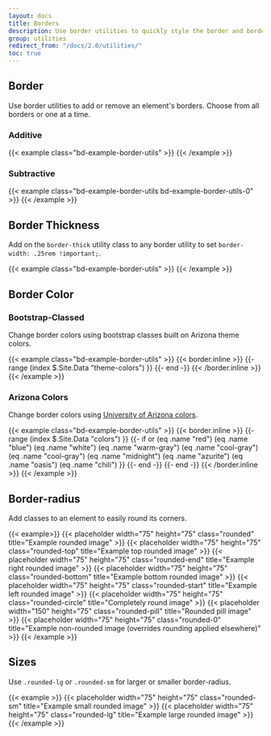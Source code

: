 ```yaml
---
layout: docs
title: Borders
description: Use border utilities to quickly style the border and border-radius of an element. Great for images, buttons, or any other element.
group: utilities
redirect_from: "/docs/2.0/utilities/"
toc: true
---
```


## Border

Use border utilities to add or remove an element's borders. Choose from all borders or one at a time.

### Additive

{{< example class="bd-example-border-utils" >}}
<span class="border"></span>
<span class="border-top"></span>
<span class="border-end"></span>
<span class="border-bottom"></span>
<span class="border-start"></span>
{{< /example >}}

### Subtractive

{{< example class="bd-example-border-utils bd-example-border-utils-0" >}}
<span class="border-0"></span>
<span class="border-top-0"></span>
<span class="border-end-0"></span>
<span class="border-bottom-0"></span>
<span class="border-start-0"></span>
{{< /example >}}

## Border Thickness

Add on the `border-thick` utility class to any border utility to set `border-width: .25rem !important;`.

{{< example class="bd-example-border-utils" >}}
<span class="border border-thick"></span>
<span class="border-top border-thick"></span>
<span class="border-end border-thick"></span>
<span class="border-bottom border-thick"></span>
<span class="border-start border-thick"></span>
{{< /example >}}

## Border Color

### Bootstrap-Classed
Change border colors using bootstrap classes built on Arizona theme colors.

{{< example class="bd-example-border-utils" >}}
{{< border.inline >}}
{{- range (index $.Site.Data "theme-colors") }}
<span class="border border-{{ .name }}"></span>
{{- end -}}
{{< /border.inline >}}
{{< /example >}}

### Arizona Colors
Change border colors using <a href="https://marcom.arizona.edu/brand-guidelines/colors">University of Arizona colors</a>.

{{< example class="bd-example-border-utils" >}}
{{< border.inline >}}
{{- range (index $.Site.Data "colors") }}
{{- if or (eq .name "red") (eq .name "blue") (eq .name "white") (eq .name "warm-gray") (eq .name "cool-gray")  (eq .name "cool-gray")  (eq .name "midnight")  (eq .name "azurite")  (eq .name "oasis")  (eq .name "chili") }}
<span class="border border-{{ .name }}"></span>
{{- end -}}
{{- end -}}
{{< /border.inline >}}
{{< /example >}}

## Border-radius

Add classes to an element to easily round its corners.

{{< example>}}
{{< placeholder width="75" height="75" class="rounded" title="Example rounded image" >}}
{{< placeholder width="75" height="75" class="rounded-top" title="Example top rounded image" >}}
{{< placeholder width="75" height="75" class="rounded-end" title="Example right rounded image" >}}
{{< placeholder width="75" height="75" class="rounded-bottom" title="Example bottom rounded image" >}}
{{< placeholder width="75" height="75" class="rounded-start" title="Example left rounded image" >}}
{{< placeholder width="75" height="75" class="rounded-circle" title="Completely round image" >}}
{{< placeholder width="150" height="75" class="rounded-pill" title="Rounded pill image" >}}
{{< placeholder width="75" height="75" class="rounded-0" title="Example non-rounded image (overrides rounding applied elsewhere)" >}}
{{< /example >}}

## Sizes

Use `.rounded-lg` or `.rounded-sm` for larger or smaller border-radius.

{{< example >}}
{{< placeholder width="75" height="75" class="rounded-sm" title="Example small rounded image" >}}
{{< placeholder width="75" height="75" class="rounded-lg" title="Example large rounded image" >}}
{{< /example >}}
